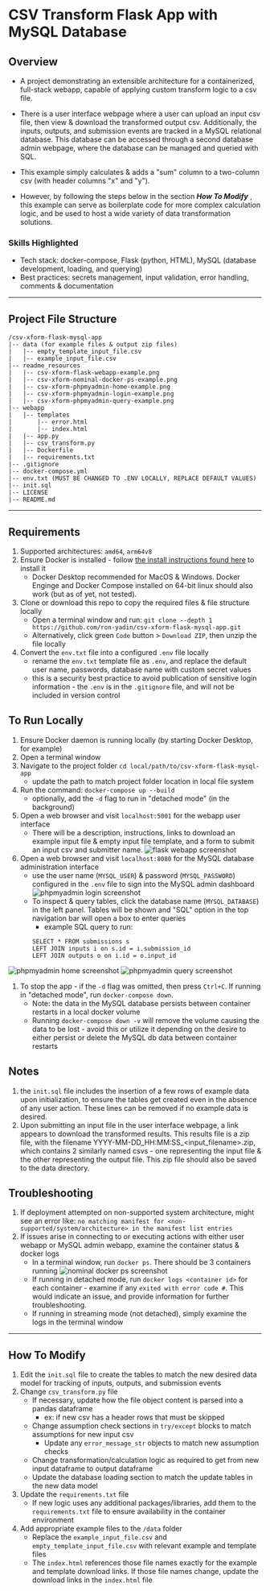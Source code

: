 # CSV Transform Flask App with MySQL Database
## Overview
- A project demonstrating an extensible architecture for a containerized, full-stack webapp, capable of applying custom transform logic to a csv file.  

- There is a user interface webpage where a user can upload an input csv file, then view & download the transformed output csv. Additionally, the inputs, outputs, and submission events are tracked in a MySQL relational database. This database can be accessed through a second database admin webpage, where the database can be managed and queried with SQL. 
  
- This example simply calculates & adds a "sum" column to a two-column csv (with header columns "x" and "y").

- However, by following the steps below in the section <i>**How To Modify**</i> , this example can serve as boilerplate code for more complex calculation logic, and be used to host a wide variety of data transformation solutions.

### Skills Highlighted
- Tech stack: docker-compose, Flask (python, HTML), MySQL (database development, loading, and querying)
- Best practices: secrets management, input validation, error handling, comments & documentation
___
## Project File Structure
```
/csv-xform-flask-mysql-app
|-- data (for example files & output zip files)
|   |-- empty_template_input_file.csv
|   |-- example_input_file.csv
|-- readme_resources
|   |-- csv-xform-flask-webapp-example.png
|   |-- csv-xform-nominal-docker-ps-example.png
|   |-- csv-xform-phpmyadmin-home-example.png
|   |-- csv-xform-phpmyadmin-login-example.png
|   |-- csv-xform-phpmyadmin-query-example.png
|-- webapp
|   |-- templates
|       |-- error.html
|       |-- index.html
|   |-- app.py
|   |-- csv_transform.py
|   |-- Dockerfile
|   |-- requirements.txt
|-- .gitignore
|-- docker-compose.yml
|-- env.txt (MUST BE CHANGED TO .ENV LOCALLY, REPLACE DEFAULT VALUES)
|-- init.sql
|-- LICENSE
|-- README.md
```
___
## Requirements
1. Supported architectures: ```amd64```,  ```arm64v8```
1. Ensure Docker is installed - follow [the install instructions found here](https://docs.docker.com/desktop/) to install it
    - Docker Desktop recommended for MacOS & Windows. Docker Enginge and Docker Compose installed on 64-bit linux should also work (but as of yet, not tested). 
1. Clone or download this repo to copy the required files & file structure locally
    - Open a terminal window and run: ```git clone --depth 1 https://github.com/ron-yadin/csv-xform-flask-mysql-app.git```
    - Alternatively, click green ```Code``` button >  ```Download ZIP```, then unzip the file locally
1. Convert the ```env.txt``` file into a configured ```.env``` file locally
    - rename the ```env.txt``` template file as  ```.env```, and replace the default user name, passwords, database name with custom secret values
    - this is a security best practice to avoid publication of sensitive login information - the ```.env``` is in the ```.gitignore``` file, and will not be included in version control
## To Run Locally
1. Ensure Docker daemon is running locally (by starting Docker Desktop, for example)
1. Open a terminal window
1. Navigate to the project folder ```cd local/path/to/csv-xform-flask-mysql-app```    
    - update the path to match project folder location in local file system 
1. Run the command: ```docker-compose up --build```
    - optionally, add the ```-d``` flag to run in "detached mode" (in the background)
1. Open a web browser and visit ```localhost:5001``` for the webapp user interface
    - There will be a description, instructions, links to download an example input file & empty input file template, and a form to submit an input csv and submitter name. 
![flask webapp screenshot](./readme_resources/csv-xform-flask-webapp-example.png)
1. Open a web browser and visit ```localhost:8080``` for the MySQL database administration interface
    - use the user name (```MYSQL_USER```) & password (```MYSQL_PASSWORD```) configured in the ```.env``` file to sign into the MySQL admin dashboard
![phpmyadmin login screenshot](./readme_resources/csv-xform-phpmyadmin-login-example.png)
    - To inspect & query tables, click the database name (```MYSQL_DATABASE```) in the left panel. Tables will be shown and "SQL" option in the top navigation bar will open a box to enter queries
        - example SQL query to run: 
        ```
        SELECT * FROM submissions s 
        LEFT JOIN inputs i on s.id = i.submission_id 
        LEFT JOIN outputs o on i.id = o.input_id
        ```
![phpmyadmin home screenshot](./readme_resources/csv-xform-phpmyadmin-home-example.png)
![phpmyadmin query screenshot](./readme_resources/csv-xform-phpmyadmin-query-example.png)
1. To stop the app - if the ```-d``` flag was omitted, then press ```Ctrl+C```. If running in "detached mode", run ```docker-compose down```. 
    - Note: the data in the MySQL database persists between container restarts in a local docker volume
    - Running ```docker-compose down -v``` will remove the volume causing the data to be lost - avoid this or utilize it depending on the desire to either persist or delete the MySQL db data between container restarts
## Notes
1. the ```init.sql``` file includes the insertion of a few rows of example data upon initialization, to ensure the tables get created even in the absence of any user action. These lines can be removed if no example data is desired.
1. Upon submitting an input file in the user interface webpage, a link appears to download the transformed results. This results file is a zip file, with the filename YYYY-MM-DD_HH:MM:SS_\<input_filename\>.zip, which contains 2 similarly named csvs - one representing the input file & the other representing the output file. This zip file should also be saved to the data directory. 
## Troubleshooting
1. If deployment attempted on non-supported system architecture, might see an error like: ```no matching manifest for <non-supported/system/architecture> in the manifest list entries```
1. If issues arise in connecting to or executing actions with either user webapp or MySQL admin webapp, examine the container status & docker logs
    - In a terminal window, run ```docker ps```. There should be 3 containers running
![nominal docker ps screenshot](./readme_resources/csv-xform-nominal-docker-ps-example.png)
    - If running in detached mode, run ```docker logs <container id>``` for each container - examine if any ```exited with error code #```. This would indicate an issue, and provide information for further troubleshooting.
    - If running in streaming mode (not detached), simply examine the logs in the terminal window 
___
## How To Modify
1. Edit the ```init.sql``` file to create the tables to match the new desired data model for tracking of inputs, outputs, and submission events
1. Change ```csv_transform.py``` file
    - If necessary, update how the file object content is parsed into a pandas dataframe
        - ex: if new csv has a header rows that must be skipped
    - Change assumption check sections in ```try/except``` blocks to match assumptions for new input csv
        - Update any ```error_message_str``` objects to match new assumption checks
    - Change transformation/calculation logic as required to get from new input dataframe to output dataframe
    - Update the database loading section to match the update tables in the new data model
1. Update the ```requirements.txt``` file
    - If new logic uses any additional packages/libraries, add them to the ```requirements.txt``` file to ensure availability in the container environment
1. Add appropriate example files to the ```/data``` folder
    - Replace the ```example_input_file.csv``` and ```empty_template_input_file.csv``` with relevant example and template files
    - The ```index.html``` references those file names exactly for the example and template download links. If those file names change, update the download links in the ```index.html``` file 